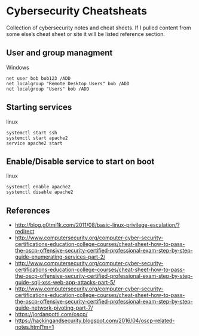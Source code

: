 # Cybersecurity Cheatsheats
Collection of cybersecurity notes and cheat sheets.  If I pulled content from some else’s cheat sheet or site it will be listed reference section.

## User and group managment

Windows
```shell
net user bob bob123 /ADD
net localgroup "Remote Desktop Users" bob /ADD
net localgroup "Users" bob /ADD
```
## Starting services 
linux
```shell
systemctl start ssh
systemctl start apache2
service apache2 start
```

## Enable/Disable service to start on boot
linux
```shell
systemctl enable apache2
systemctl disable apache2
```

## References
* http://blog.g0tmi1k.com/2011/08/basic-linux-privilege-escalation/?redirect
* http://www.computersecurity.org/computer-cyber-security-certifications-education-college-courses/cheat-sheet-how-to-pass-the-oscp-offensive-security-certified-professional-exam-step-by-step-guide-enumerating-services-part-2/
* http://www.computersecurity.org/computer-cyber-security-certifications-education-college-courses/cheat-sheet-how-to-pass-the-oscp-offensive-security-certified-professional-exam-step-by-step-guide-sqli-xss-web-app-attacks-part-5/
* http://www.computersecurity.org/computer-cyber-security-certifications-education-college-courses/cheat-sheet-how-to-pass-the-oscp-offensive-security-certified-professional-exam-step-by-step-guide-network-pivoting-part-7/
* https://jordanpotti.com/oscp/
* https://hackingandsecurity.blogspot.com/2016/04/oscp-related-notes.html?m=1
